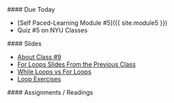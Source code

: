 <article class="due" markdown="block">
####  Due Today

* [Self Paced-Learning Module #5]({{ site.module5 }})
* Quiz #5 on NYU Classes

<!--
* Homework
-->

</article>

<article class="slides" markdown="block">
####  Slides

* [About Class #9](classes/09/meta.html)
* [For Loops Slides From the Previous Class](classes/08/for.html)
* [While Loops vs For Loops](classes/09/vs.html)
* [Loop Exercises](classes/09/loop-exercises.html)

<!--
* [Slides](classes/01/intro.html)
-->

</article>

<article class="assignments" markdown="block">
####  Assignments / Readings		

<!--
Readings

* Read {{ site.bookq }} - Chapter 1

Assignments 

1. [questions.py](homework/hw01/questions.py) - 9 points
-->
</article>
<!--
<a name="class9"></a>

###  Slides
* [About Class #9](classes/09/meta.html)
* Finishing Up [For Loops From the Previous Class (Starting From Range)](classes/08/for.html#15.0)
* [While Loops vs For Loops](classes/09/vs.html)
* [Loop Exercises](classes/09/loop-exercises.html)
* [Nested Loops (Optional / Quick Preview)](classes/09/nested.html)

###  Readings
* {{ site.bookq }} - Chapter 4 (entire chapter, but focus on while and for loops)
* [{{ site.bookt }}](http://openbookproject.net/thinkcs/python/english3e/iteration.html) - Chapter 7, Iteration (up to section 7.14)

###  Vocabulary
See [the glossary](http://openbookproject.net/thinkcs/python/english3e/iteration.html#glossary) 

###  Selected Solutions for Homework #2

* [days.py](resources/code/hw2/days.py)
* [numbers.py](resources/code/hw2/numbers.py)
* [stadium_seating.py](resources/code/hw2/stadium_seating.py)
-->
